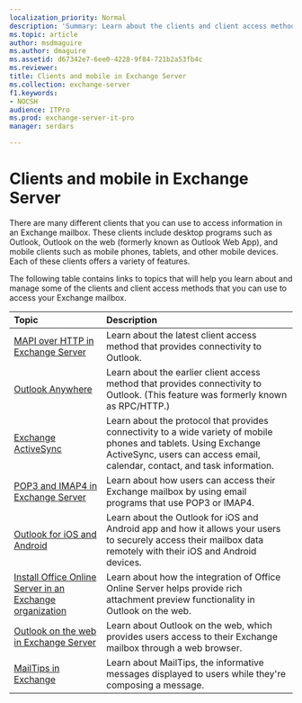 ```yaml
---
localization_priority: Normal
description: 'Summary: Learn about the clients and client access methods you can use to access your Exchange Server 2016 or Exchange Server 2019 mailbox, and the topics available to assist you.'
ms.topic: article
author: msdmaguire
ms.author: dmaguire
ms.assetid: d67342e7-6ee0-4228-9f84-721b2a53fb4c
ms.reviewer: 
title: Clients and mobile in Exchange Server
ms.collection: exchange-server
f1.keywords:
- NOCSH
audience: ITPro
ms.prod: exchange-server-it-pro
manager: serdars

---
```


# Clients and mobile in Exchange Server

There are many different clients that you can use to access information in an Exchange mailbox. These clients include desktop programs such as Outlook, Outlook on the web (formerly known as Outlook Web App), and mobile clients such as mobile phones, tablets, and other mobile devices. Each of these clients offers a variety of features.

The following table contains links to topics that will help you learn about and manage some of the clients and client access methods that you can use to access your Exchange mailbox.

|**Topic**|**Description**|
|:-----|:-----|
|[MAPI over HTTP in Exchange Server](mapi-over-http/mapi-over-http.md)|Learn about the latest client access method that provides connectivity to Outlook.|
|[Outlook Anywhere](https://docs.microsoft.com/exchange/outlook-anywhere-exchange-2013-help)|Learn about the earlier client access method that provides connectivity to Outlook. (This feature was formerly known as RPC/HTTP.)|
|[Exchange ActiveSync](exchange-activesync/exchange-activesync.md)|Learn about the protocol that provides connectivity to a wide variety of mobile phones and tablets. Using Exchange ActiveSync, users can access email, calendar, contact, and task information.|
|[POP3 and IMAP4 in Exchange Server](pop3-and-imap4/pop3-and-imap4.md)|Learn about how users can access their Exchange mailbox by using email programs that use POP3 or IMAP4.|
|[Outlook for iOS and Android](outlook-for-ios-and-android/outlook-for-ios-and-android.md)|Learn about the Outlook for iOS and Android app and how it allows your users to securely access their mailbox data remotely with their iOS and Android devices.|
|[Install Office Online Server in an Exchange organization](../plan-and-deploy/install-office-online-server.md)|Learn about how the integration of Office Online Server helps provide rich attachment preview functionality in Outlook on the web.|
|[Outlook on the web in Exchange Server](outlook-on-the-web/outlook-on-the-web.md)|Learn about Outlook on the web, which provides users access to their Exchange mailbox through a web browser.|
|[MailTips in Exchange](https://docs.microsoft.com/exchange/mailtips-exchange-2013-help)|Learn about MailTips, the informative messages displayed to users while they're composing a message.|
